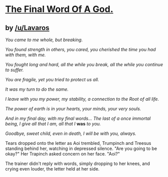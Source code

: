 # [The Final Word Of A God.](http://www.reddit.com/r/twitchplayspokemon/comments/26zulm/lore_the_final_word_of_a_god/)
## by [/u/Lavaros](http://www.reddit.com/user/Lavaros)


*You came to me whole, but breaking.*

*You found strength in others, you cared, you cherished the time you had with them, with me.*

*You fought long and hard, all the while you break, all the while you continue to suffer.*

*You are fragile, yet you tried to protect us all.*

*It was my turn to do the same.*

*I leave with you my power, my stability, a connection to the Root of all life.*

*The power of earth is in your hearts, your minds, your very souls.*

*And in my final day, with my final words... The last of a once immortal being, I give all that I am, all that I* **was** *to you.*

*Goodbye, sweet child, even in death, I will be with you, always.*

Tears dropped onto the letter as Aoi trembled, Trumpinch and Treesus standing behind her, watching in depressed silence. "Are you going to be okay?" Her Trapinch asked concern on her face. "Aoi?"

The trainer didn't reply with words, simply dropping to her knees, and crying even louder, the letter held at her side.
